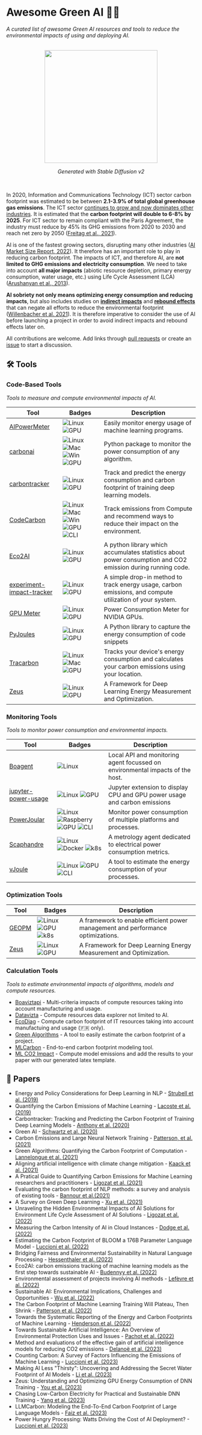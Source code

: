 # Awesome Green AI 🤖🌱

*A curated list of awesome Green AI resources and tools to reduce the environmental impacts of using and deploying AI.*

<div align="center">
  <br/>
  <img src="https://user-images.githubusercontent.com/35747570/205037006-62bcbb00-ce69-4197-b9ab-bd7e30b74dc9.jpg" width="300">
  <p><i>Generated with Stable Diffusion v2</i></p>
  <br/>
</div>

In 2020, Information and Communications Technology (ICT) sector carbon footprint was estimated to be between **2.1-3.9% of total global greenhouse gas emissions**. The ICT sector [continues to grow and now dominates other industries](https://www.economist.com/leaders/2017/05/06/the-worlds-most-valuable-resource-is-no-longer-oil-but-data). It is estimated that the **carbon footprint will double to 6-8% by 2025**. For ICT sector to remain compliant with the Paris Agreement, the industry must reduce by 45% its GHG emissions from 2020 to 2030 and reach net zero by 2050 ([Freitag et al., 2021](https://doi.org/10.1016/j.patter.2021.100340)).

AI is one of the fastest growing sectors, disrupting many other industries ([AI Market Size Report, 2022](https://www.grandviewresearch.com/industry-analysis/artificial-intelligence-ai-market)). It therefore has an important role to play in reducing carbon footprint. The impacts of ICT, and therefore AI, are **not limited to GHG emissions and electricity consumption**. We need to take into account **all major impacts** (abiotic resource depletion, primary energy consumption, water usage, etc.) using Life Cycle Assessment (LCA) ([Arushanyan et al., 2013](https://doi.org/10.1016/j.compind.2013.10.003)).

**AI sobriety not only means optimizing energy consumption and reducing impacts**, but also includes studies on **[indirect impacts](https://en.wikipedia.org/wiki/Rebound_effect_(conservation)#Direct_and_indirect_effects)** and **[rebound effects](https://en.wikipedia.org/wiki/Jevons_paradox)** that can negate all efforts to reduce the environmental footprint ([Willenbacher et al. 2021](https://doi.org/10.1007/978-3-030-88063-7_5)). It is therefore imperative to consider the use of AI before launching a project in order to avoid indirect impacts and rebound effects later on.

All contributions are welcome. Add links through [pull requests](https://github.com/samuelrince/awesome-green-ai/pulls) or create an [issue](https://github.com/samuelrince/awesome-green-ai/issues) to start a discussion.

## 🛠 Tools

### Code-Based Tools

*Tools to measure and compute environmental impacts of AI.*

| Tool | Badges | Description |
|------|--------|-------------|
| [AIPowerMeter](https://github.com/GreenAI-Uppa/AIPowerMeter) | ![Linux](https://img.shields.io/badge/Linux-black?style=flat-square&logo=linux) ![GPU](https://img.shields.io/badge/GPU-black?style=flat-square&logo=nvidia) | Easily monitor energy usage of machine learning programs. |
| [carbonai](https://github.com/Capgemini-Invent-France/CarbonAI) | ![Linux](https://img.shields.io/badge/Linux-black?style=flat-square&logo=linux) ![Mac](https://img.shields.io/badge/Mac-black?style=flat-square&logo=apple) ![Win](https://img.shields.io/badge/Win-black?style=flat-square&logo=windows) ![GPU](https://img.shields.io/badge/GPU-black?style=flat-square&logo=nvidia) | Python package to monitor the power consumption of any algorithm. |
| [carbontracker](https://github.com/lfwa/carbontracker) | ![Linux](https://img.shields.io/badge/Linux-black?style=flat-square&logo=linux) ![GPU](https://img.shields.io/badge/GPU-black?style=flat-square&logo=nvidia) | Track and predict the energy consumption and carbon footprint of training deep learning models. |
| [CodeCarbon](https://github.com/mlco2/codecarbon) | ![Linux](https://img.shields.io/badge/Linux-black?style=flat-square&logo=linux) ![Mac](https://img.shields.io/badge/Mac-black?style=flat-square&logo=apple) ![Win](https://img.shields.io/badge/Win-black?style=flat-square&logo=windows) ![GPU](https://img.shields.io/badge/GPU-black?style=flat-square&logo=nvidia) ![CLI](https://img.shields.io/badge/CLI-black?style=flat-square&logo=cli) | Track emissions from Compute and recommend ways to reduce their impact on the environment. |
| [Eco2AI](https://github.com/sb-ai-lab/Eco2AI) | ![Linux](https://img.shields.io/badge/Linux-black?style=flat-square&logo=linux) ![GPU](https://img.shields.io/badge/GPU-black?style=flat-square&logo=nvidia) | A python library which accumulates statistics about power consumption and CO2 emission during running code. |
| [experiment-impact-tracker](https://github.com/Breakend/experiment-impact-tracker) | ![Linux](https://img.shields.io/badge/Linux-black?style=flat-square&logo=linux) ![GPU](https://img.shields.io/badge/GPU-black?style=flat-square&logo=nvidia) | A simple drop-in method to track energy usage, carbon emissions, and compute utilization of your system. |
| [GPU Meter](https://github.com/autoai-incubator/powermeter) | ![Linux](https://img.shields.io/badge/Linux-black?style=flat-square&logo=linux) ![GPU](https://img.shields.io/badge/GPU-black?style=flat-square&logo=nvidia) | Power Consumption Meter for NVIDIA GPUs. |
| [PyJoules](https://github.com/powerapi-ng/pyJoules) | ![Linux](https://img.shields.io/badge/Linux-black?style=flat-square&logo=linux) ![GPU](https://img.shields.io/badge/GPU-black?style=flat-square&logo=nvidia) | A Python library to capture the energy consumption of code snippets |
| [Tracarbon](https://github.com/fvaleye/tracarbon) | ![Linux](https://img.shields.io/badge/Linux-black?style=flat-square&logo=linux) ![Mac](https://img.shields.io/badge/Mac-black?style=flat-square&logo=apple) ![GPU](https://img.shields.io/badge/GPU-black?style=flat-square&logo=nvidia) | Tracks your device's energy consumption and calculates your carbon emissions using your location. |
| [Zeus](https://github.com/SymbioticLab/Zeus) | ![Linux](https://img.shields.io/badge/Linux-black?style=flat-square&logo=linux) ![GPU](https://img.shields.io/badge/GPU-black?style=flat-square&logo=nvidia) | A Framework for Deep Learning Energy Measurement and Optimization. |

### Monitoring Tools

*Tools to monitor power consumption and environmental impacts.*

| Tool | Badges | Description |
|------|--------|-------------|
| [Boagent](https://github.com/Boavizta/boagent) | ![Linux](https://img.shields.io/badge/Linux-black?style=flat-square&logo=linux) | Local API and monitoring agent focussed on environmental impacts of the host. |
| [jupyter-power-usage](https://github.com/mahendrapaipuri/jupyter-power-usage) | ![Linux](https://img.shields.io/badge/Linux-black?style=flat-square&logo=linux) ![GPU](https://img.shields.io/badge/GPU-black?style=flat-square&logo=nvidia) | Jupyter extension to display CPU and GPU power usage and carbon emissions |
| [PowerJoular](https://github.com/joular/powerjoular) | ![Linux](https://img.shields.io/badge/Linux-black?style=flat-square&logo=linux) ![Raspberry](https://img.shields.io/badge/Raspberry-black?style=flat-square&logo=raspberrypi) ![GPU](https://img.shields.io/badge/GPU-black?style=flat-square&logo=nvidia) ![CLI](https://img.shields.io/badge/CLI-black?style=flat-square&logo=cli) | Monitor power consumption of multiple platforms and processes. |
| [Scaphandre](https://github.com/hubblo-org/scaphandre) | ![Linux](https://img.shields.io/badge/Linux-black?style=flat-square&logo=linux) ![Docker](https://img.shields.io/badge/Docker-black?style=flat-square&logo=docker) ![k8s](https://img.shields.io/badge/k8s-black?style=flat-square&logo=kubernetes) | A metrology agent dedicated to electrical power consumption metrics. |
| [vJoule](https://github.com/davidson-consulting/vjoule) | ![Linux](https://img.shields.io/badge/Linux-black?style=flat-square&logo=linux) ![GPU](https://img.shields.io/badge/GPU-black?style=flat-square&logo=nvidia) ![CLI](https://img.shields.io/badge/CLI-black?style=flat-square&logo=cli) | A tool to estimate the energy consumption of your processes. |

### Optimization Tools

| Tool | Badges | Description |
|------|--------|-------------|
| [GEOPM](https://github.com/geopm/geopm) | ![Linux](https://img.shields.io/badge/Linux-black?style=flat-square&logo=linux) ![GPU](https://img.shields.io/badge/GPU-black?style=flat-square&logo=nvidia) ![k8s](https://img.shields.io/badge/k8s-black?style=flat-square&logo=kubernetes) | A framework to enable efficient power management and performance optimizations. |
| [Zeus](https://github.com/SymbioticLab/Zeus) | ![Linux](https://img.shields.io/badge/Linux-black?style=flat-square&logo=linux) ![GPU](https://img.shields.io/badge/GPU-black?style=flat-square&logo=nvidia) | A Framework for Deep Learning Energy Measurement and Optimization. |

### Calculation Tools

*Tools to estimate environmental impacts of algorithms, models and compute resources.*

* [Boaviztapi](https://github.com/Boavizta/boaviztapi/) - Multi-criteria impacts of compute resources taking into account manufacturing and usage.
* [Datavizta](https://datavizta.boavizta.org/serversimpact) - Compute resources data explorer not limited to AI.
* [EcoDiag](https://ecoinfo.cnrs.fr/ecodiag-calcul/) - Compute carbon footprint of IT resources taking into account manufactuing and usage (🇫🇷 only).
* [Green Algorithms](http://calculator.green-algorithms.org/) - A tool to easily estimate the carbon footprint of a project.
* [MLCarbon](https://github.com/SotaroKaneda/MLCarbon) - End-to-end carbon footprint modeling tool.
* [ML CO2 Impact](https://mlco2.github.io/impact/) - Compute model emissions and add the results to your paper with our generated latex template.

## 📄 Papers

* Energy and Policy Considerations for Deep Learning in NLP - [Strubell et al. (2019)](https://arxiv.org/pdf/1906.02243.pdf)
* Quantifying the Carbon Emissions of Machine Learning - [Lacoste et al. (2019)](https://arxiv.org/pdf/1910.09700.pdf)
* Carbontracker: Tracking and Predicting the Carbon Footprint of Training Deep Learning Models - [Anthony et al. (2020)](https://arxiv.org/pdf/2007.03051.pdf)
* Green AI - [Schwartz et al. (2020)](https://cacm.acm.org/magazines/2020/12/248800-green-ai/fulltext)
* Carbon Emissions and Large Neural Network Training - [Patterson, et al. (2021)](https://arxiv.org/ftp/arxiv/papers/2104/2104.10350.pdf)
* Green Algorithms: Quantifying the Carbon Footprint of Computation - [Lannelongue et al. (2021)](https://onlinelibrary.wiley.com/doi/10.1002/advs.202100707)
* Aligning artificial intelligence with climate change mitigation - [Kaack et al. (2021)](https://hal.archives-ouvertes.fr/hal-03368037/document)
* A Pratical Guide to Quantifying Carbon Emissions for Machine Learning researchers and practitioners - [Ligozat et al. (2021)](https://hal.archives-ouvertes.fr/hal-03376391/document)
* Evaluating the carbon footprint of NLP methods: a survey and analysis of existing tools - [Bannour et al.(2021)](https://aclanthology.org/2021.sustainlp-1.2.pdf)
* A Survey on Green Deep Learning - [Xu et al. (2021)](https://arxiv.org/pdf/2111.05193.pdf)
* Unraveling the Hidden Environmental Impacts of AI Solutions for Environment Life Cycle Assessment of AI Solutions - [Ligozat et al. (2022)](https://arxiv.org/pdf/2110.11822.pdf)
* Measuring the Carbon Intensity of AI in Cloud Instances - [Dodge et al. (2022)](https://arxiv.org/pdf/2206.05229.pdf)
* Estimating the Carbon Footprint of BLOOM a 176B Parameter Language Model - [Luccioni et al. (2022)](https://arxiv.org/pdf/2211.02001.pdf)
* Bridging Fairness and Environmental Sustainability in Natural Language Processing - [Hessenthaler et al. (2022)](https://arxiv.org/pdf/2211.04256.pdf)
* Eco2AI: carbon emissions tracking of machine learning models as the first step towards sustainable AI - [Budennyy et al. (2022)](https://arxiv.org/pdf/2208.00406.pdf)
* Environmental assessment of projects involving AI methods - [Lefèvre et al. (2022)](https://hal.science/hal-03922093v1/document)
* Sustainable AI: Environmental Implications, Challenges and Opportunities - [Wu et al. (2022)](https://arxiv.org/pdf/2111.00364.pdf)
* The Carbon Footprint of Machine Learning Training Will Plateau, Then Shrink - [Patterson et al. (2022)](https://arxiv.org/ftp/arxiv/papers/2204/2204.05149.pdf)
* Towards the Systematic Reporting of the Energy and Carbon Footprints of Machine Learning - [Henderson et al. (2022)](https://arxiv.org/pdf/2002.05651.pdf)
* Towards Sustainable Artificial Intelligence: An Overview of Environmental Protection Uses and Issues - [Pachot et al. (2022)](https://arxiv.org/ftp/arxiv/papers/2212/2212.11738.pdf)
* Method and evaluations of the effective gain of artificial intelligence models for reducing CO2 emissions - [Delanoë et al. (2023)](https://www.sciencedirect.com/science/article/pii/S030147972300049X)
* Counting Carbon: A Survey of Factors Influencing the Emissions of Machine Learning - [Luccioni et al. (2023)](https://arxiv.org/pdf/2302.08476v1.pdf)
* Making AI Less "Thirsty": Uncovering and Addressing the Secret Water Footprint of AI Models - [Li et al. (2023)](https://arxiv.org/pdf/2304.03271.pdf)
* Zeus: Understanding and Optimizing GPU Energy Consumption of DNN Training - [You et al. (2023)](https://www.usenix.org/conference/nsdi23/presentation/you)
* Chasing Low-Carbon Electricity for Practical and Sustainable DNN Training - [Yang et al. (2023)](https://www.climatechange.ai/papers/iclr2023/29)
* LLMCarbon: Modeling the End-To-End Carbon Footprint of Large Language Models - [Faiz et al. (2023)](https://arxiv.org/pdf/2309.14393.pdf)
* Power Hungry Processing: Watts Driving the Cost of AI Deployment? - [Luccioni et al. (2023)](https://arxiv.org/pdf/2311.16863.pdf)
